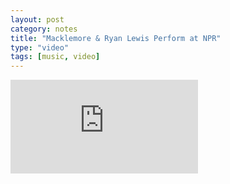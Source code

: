 ```yaml
---
layout: post
category: notes
title: "Macklemore & Ryan Lewis Perform at NPR"
type: "video"
tags: [music, video]
---
```

<iframe src="http://www.youtube.com/embed/JrEJmvuKSwo" frameborder="0" allowfullscreen></iframe>